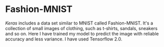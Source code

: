 # Fashion-MNIST

 *Keras*  includes a data set similar to MNIST called Fashion-MNIST. It's a collection of small images of clothing, such as t-shirts, sandals, sneakers and so on. Here I have trained my model to predict the image with reliable accuracy and less variance.
I have used Tensorflow 2.0.
